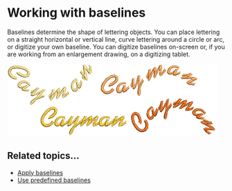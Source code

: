 # Working with baselines

Baselines determine the shape of lettering objects. You can place lettering on a straight horizontal or vertical line, curve lettering around a circle or arc, or digitize your own baseline. You can digitize baselines on-screen or, if you are working from an enlargement drawing, on a digitizing tablet.

![lettering_create00071.png](assets/lettering_create00071.png)

## Related topics...

- [Apply baselines](Apply_baselines)
- [Use predefined baselines](Use_predefined_baselines)

